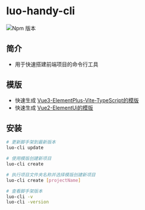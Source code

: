 # luo-handy-cli
![Npm 版本](https://img.shields.io/badge/my--cli-v0.0.1-green)

## 简介
- 用于快速搭建前端项目的命令行工具

## 模版
- 快速生成 [Vue3-ElementPlus-Vite-TypeScript的模版](https://gitee.com/youlaiorg/vue3-element-admin)
- 快速生成 [Vue2-ElementUi的模版](https://github.com/PanJiaChen/vue-admin-template)

## 安装

```bash
# 更新脚手架到最新版本
luo-cli update

# 使用模版创建新项目
luo-cli create

# 执行项目文件夹名称并选择模版创建新项目
luo-cli create [projectName]

# 查看脚手架版本
luo-cli -v
luo-cli -version

```